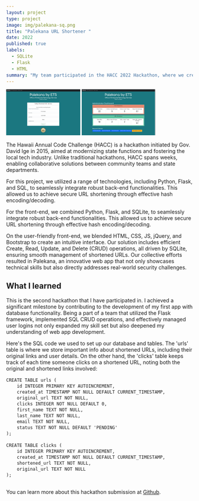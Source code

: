 ```yaml
---
layout: project
type: project
image: img/palekana-sq.png
title: "Palekana URL Shortener "
date: 2022
published: true
labels:
  - SQLite
  - Flask
  - HTML
summary: "My team participated in the HACC 2022 Hackathon, where we created Palekana: a secure URL Shortening App tailored for government employees. Palekana enables the effortless creation and curation of safely-shortened URLs, ensuring a secure online environment for public distribution. Our app addresses online security concerns and promotes safer online interactions."
---
```


<div class="text-center p-4">
  <img width="200px" src="../img/palekana/palekana1.png" class="img-thumbnail" >
  <img width="200px" src="../img/palekana/palekana2.png" class="img-thumbnail" >
</div>

The Hawaii Annual Code Challenge (HACC) is a hackathon initiated by Gov. David Ige in 2015, aimed at modernizing state functions and fostering the local tech industry. Unlike traditional hackathons, HACC spans weeks, enabling collaborative solutions between community teams and state departments.

For this project, we utilized a range of technologies, including Python, Flask, and SQL, to seamlessly integrate robust back-end functionalities. This allowed us to achieve secure URL shortening through effective hash encoding/decoding. 

For the front-end, we combined Python, Flask, and SQLite, to seamlessly integrate robust back-end functionalities. This allowed us to achieve secure URL shortening through effective hash encoding/decoding. 

On the user-friendly front-end, we blended HTML, CSS, JS, jQuery, and Bootstrap to create an intuitive interface. Our solution includes efficient Create, Read, Update, and Delete (CRUD) operations, all driven by SQLite, ensuring smooth management of shortened URLs. Our collective efforts resulted in Palekana, an innovative web app that not only showcases technical skills but also directly addresses real-world security challenges.

## What I learned
This is the second hackathon that I have participated in.  I achieved a significant milestone by contributing to the development of my first app with database functionality. Being a part of a team that utilized the Flask framework, implemented SQL CRUD operations, and effectively managed user logins not only expanded my skill set but also deepened my understanding of web app development.

Here's the SQL code we used to set up our database and tables. The 'urls' table is where we store important info about shortened URLs, including their original links and user details. On the other hand, the 'clicks' table keeps track of each time someone clicks on a shortened URL, noting both the original and shortened links involved:

```sqlite
CREATE TABLE urls (
	id INTEGER PRIMARY KEY AUTOINCREMENT,
	created_at TIMESTAMP NOT NULL DEFAULT CURRENT_TIMESTAMP,
	original_url TEXT NOT NULL,
	clicks INTEGER NOT NULL DEFAULT 0,
	first_name TEXT NOT NULL,
	last_name TEXT NOT NULL,
	email TEXT NOT NULL,
	status TEXT NOT NULL DEFAULT 'PENDING'
);

CREATE TABLE clicks (
	id INTEGER PRIMARY KEY AUTOINCREMENT,
	created_at TIMESTAMP NOT NULL DEFAULT CURRENT_TIMESTAMP,
	shortened_url TEXT NOT NULL,
	original_url TEXT NOT NULL
);
      
```

You can learn more about this hackathon submission at [Github](https://github.com/ashburnb/PalekanaURLShortener).
